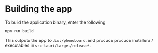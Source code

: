 # Building the app


To build the application binary, enter the following
```bash
npm run build
````
This outputs the app to ``dist/phenoboard``.
and produce produce installers / executables in ``src-tauri/target/release/``.